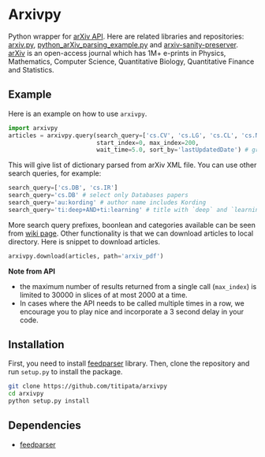 # Arxivpy

Python wrapper for [arXiv API](http://arxiv.org/help/api/index).
Here are related libraries and repositories: [arxiv.py](https://github.com/lukasschwab/arxiv.py),
[python_arXiv_parsing_example.py](https://arxiv.org/help/api/examples/python_arXiv_parsing_example.txt)
and [arxiv-sanity-preserver](https://github.com/karpathy/arxiv-sanity-preserver).
[arXiv](http://arxiv.org/) is an open-access journal which has 1M+ e-prints in
Physics, Mathematics, Computer Science, Quantitative Biology,
Quantitative Finance and Statistics.

## Example

Here is an example on how to use `arxivpy`.

```python
import arxivpy
articles = arxivpy.query(search_query=['cs.CV', 'cs.LG', 'cs.CL', 'cs.NE', 'stat.ML'],
                         start_index=0, max_index=200,
                         wait_time=5.0, sort_by='lastUpdatedDate') # grab 200 articles
```

This will give list of dictionary parsed from arXiv XML file.
You can use other search queries, for example:

```python
search_query=['cs.DB', 'cs.IR']
search_query='cs.DB' # select only Databases papers
search_query='au:kording' # author name includes Kording
search_query='ti:deep+AND+ti:learning' # title with `deep` and `learning`
```

More search query prefixes, boonlean and categories available can be seen
from [wiki page](https://github.com/titipata/arxivpy/wiki).
Other functionality is that we can download articles to local directory.
Here is snippet to download articles.

```python
arxivpy.download(articles, path='arxiv_pdf')
```

**Note from API**

- the maximum number of results returned from a single call (`max_index`)
is limited to 30000 in slices of at most 2000 at a time.
- In cases where the API needs to be called multiple times in a row,
we encourage you to play nice and incorporate a 3 second delay in your code.

## Installation

First, you need to install [feedparser](https://github.com/kurtmckee/feedparser) library.
Then, clone the repository and run `setup.py` to install the package.

```bash
git clone https://github.com/titipata/arxivpy
cd arxivpy
python setup.py install
```

## Dependencies

- [feedparser](https://github.com/kurtmckee/feedparser)
